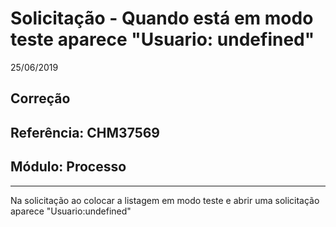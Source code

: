 # Solicitação - Quando está em modo teste aparece "Usuario: undefined"
25/06/2019
## Correção
## Referência: CHM37569
## Módulo: Processo
***

Na solicitação ao colocar a listagem em modo teste e abrir uma solicitação aparece "Usuario:undefined"